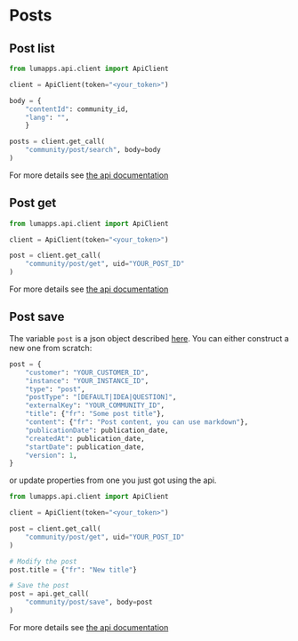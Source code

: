 
# Posts

## Post list

```python
from lumapps.api.client import ApiClient

client = ApiClient(token="<your_token>")

body = {
    "contentId": community_id, 
    "lang": "",
    }

posts = client.get_call(
    "community/post/search", body=body
)
```

For more details see [the api documentation](https://apiv1.lumapps.com/#operation/Community%20Post/Search)


## Post get

```python
from lumapps.api.client import ApiClient

client = ApiClient(token="<your_token>")

post = client.get_call(
    "community/post/get", uid="YOUR_POST_ID"
)
```

For more details see [the api documentation](https://apiv1.lumapps.com/#operation/Community%20Post/get)

## Post save

The variable `post` is a json object described [here](https://api.lumapps.com/docs/output/_schemas/post.html).
You can either construct a new one from scratch:
```python
post = {
    "customer": "YOUR_CUSTOMER_ID",
    "instance": "YOUR_INSTANCE_ID",
    "type": "post",
    "postType": "[DEFAULT|IDEA|QUESTION]",
    "externalKey": "YOUR_COMMUNITY_ID",
    "title": {"fr": "Some post title"},
    "content": {"fr": "Post content, you can use markdown"},
    "publicationDate": publication_date,
    "createdAt": publication_date,
    "startDate": publication_date,
    "version": 1,
}
```

or update properties from one you just got using the api.

```python
from lumapps.api.client import ApiClient

client = ApiClient(token="<your_token>")

post = client.get_call(
    "community/post/get", uid="YOUR_POST_ID"
)

# Modify the post
post.title = {"fr": "New title"}

# Save the post
post = api.get_call(
    "community/post/save", body=post
)
```

For more details see [the api documentation](https://apiv1.lumapps.com/#operation/Community%20Post/save)
